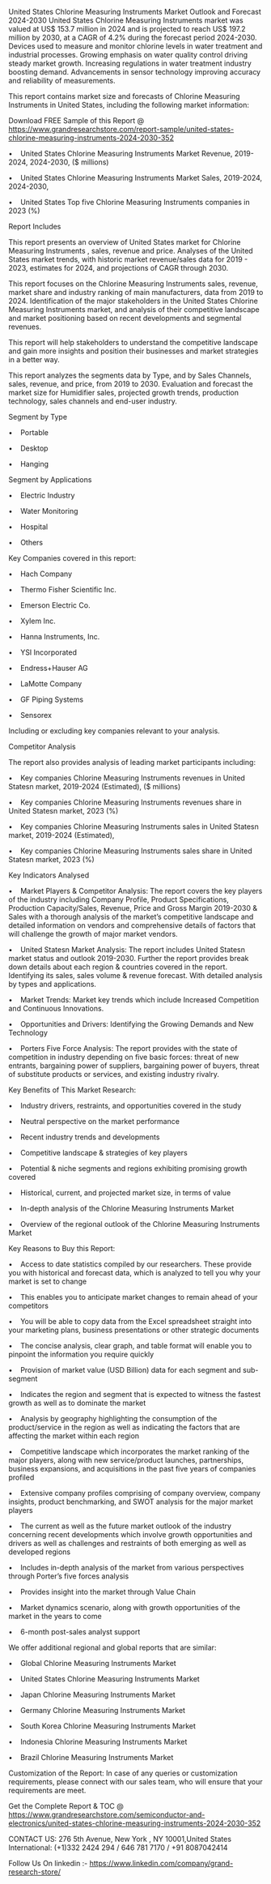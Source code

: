 United States Chlorine Measuring Instruments Market Outlook and Forecast 2024-2030
United States Chlorine Measuring Instruments market was valued at US$ 153.7 million in 2024 and is projected to reach US$ 197.2 million by 2030, at a CAGR of 4.2% during the forecast period 2024-2030. Devices used to measure and monitor chlorine levels in water treatment and industrial processes. Growing emphasis on water quality control driving steady market growth. Increasing regulations in water treatment industry boosting demand. Advancements in sensor technology improving accuracy and reliability of measurements.

This report contains market size and forecasts of Chlorine Measuring Instruments in United States, including the following market information:

Download FREE Sample of this Report @ https://www.grandresearchstore.com/report-sample/united-states-chlorine-measuring-instruments-2024-2030-352

•    United States Chlorine Measuring Instruments Market Revenue, 2019-2024, 2024-2030, ($ millions)

•    United States Chlorine Measuring Instruments Market Sales, 2019-2024, 2024-2030,

•    United States Top five Chlorine Measuring Instruments companies in 2023 (%)

Report Includes

This report presents an overview of United States market for Chlorine Measuring Instruments , sales, revenue and price. Analyses of the United States market trends, with historic market revenue/sales data for 2019 - 2023, estimates for 2024, and projections of CAGR through 2030.

This report focuses on the Chlorine Measuring Instruments sales, revenue, market share and industry ranking of main manufacturers, data from 2019 to 2024. Identification of the major stakeholders in the United States Chlorine Measuring Instruments market, and analysis of their competitive landscape and market positioning based on recent developments and segmental revenues.

This report will help stakeholders to understand the competitive landscape and gain more insights and position their businesses and market strategies in a better way.

This report analyzes the segments data by Type, and by Sales Channels, sales, revenue, and price, from 2019 to 2030. Evaluation and forecast the market size for Humidifier sales, projected growth trends, production technology, sales channels and end-user industry.

Segment by Type

•    Portable

•    Desktop

•    Hanging

Segment by Applications

•    Electric Industry

•    Water Monitoring

•    Hospital

•    Others

Key Companies covered in this report:

•    Hach Company

•    Thermo Fisher Scientific Inc.

•    Emerson Electric Co.

•    Xylem Inc.

•    Hanna Instruments, Inc.

•    YSI Incorporated

•    Endress+Hauser AG

•    LaMotte Company

•    GF Piping Systems

•    Sensorex

Including or excluding key companies relevant to your analysis.

Competitor Analysis

The report also provides analysis of leading market participants including:

•    Key companies Chlorine Measuring Instruments revenues in United Statesn market, 2019-2024 (Estimated), ($ millions)

•    Key companies Chlorine Measuring Instruments revenues share in United Statesn market, 2023 (%)

•    Key companies Chlorine Measuring Instruments sales in United Statesn market, 2019-2024 (Estimated),

•    Key companies Chlorine Measuring Instruments sales share in United Statesn market, 2023 (%)

Key Indicators Analysed

•    Market Players & Competitor Analysis: The report covers the key players of the industry including Company Profile, Product Specifications, Production Capacity/Sales, Revenue, Price and Gross Margin 2019-2030 & Sales with a thorough analysis of the market’s competitive landscape and detailed information on vendors and comprehensive details of factors that will challenge the growth of major market vendors.

•    United Statesn Market Analysis: The report includes United Statesn market status and outlook 2019-2030. Further the report provides break down details about each region & countries covered in the report. Identifying its sales, sales volume & revenue forecast. With detailed analysis by types and applications.

•    Market Trends: Market key trends which include Increased Competition and Continuous Innovations.

•    Opportunities and Drivers: Identifying the Growing Demands and New Technology

•    Porters Five Force Analysis: The report provides with the state of competition in industry depending on five basic forces: threat of new entrants, bargaining power of suppliers, bargaining power of buyers, threat of substitute products or services, and existing industry rivalry.

Key Benefits of This Market Research:

•    Industry drivers, restraints, and opportunities covered in the study

•    Neutral perspective on the market performance

•    Recent industry trends and developments

•    Competitive landscape & strategies of key players

•    Potential & niche segments and regions exhibiting promising growth covered

•    Historical, current, and projected market size, in terms of value

•    In-depth analysis of the Chlorine Measuring Instruments Market

•    Overview of the regional outlook of the Chlorine Measuring Instruments Market

Key Reasons to Buy this Report:

•    Access to date statistics compiled by our researchers. These provide you with historical and forecast data, which is analyzed to tell you why your market is set to change

•    This enables you to anticipate market changes to remain ahead of your competitors

•    You will be able to copy data from the Excel spreadsheet straight into your marketing plans, business presentations or other strategic documents

•    The concise analysis, clear graph, and table format will enable you to pinpoint the information you require quickly

•    Provision of market value (USD Billion) data for each segment and sub-segment

•    Indicates the region and segment that is expected to witness the fastest growth as well as to dominate the market

•    Analysis by geography highlighting the consumption of the product/service in the region as well as indicating the factors that are affecting the market within each region

•    Competitive landscape which incorporates the market ranking of the major players, along with new service/product launches, partnerships, business expansions, and acquisitions in the past five years of companies profiled

•    Extensive company profiles comprising of company overview, company insights, product benchmarking, and SWOT analysis for the major market players

•    The current as well as the future market outlook of the industry concerning recent developments which involve growth opportunities and drivers as well as challenges and restraints of both emerging as well as developed regions

•    Includes in-depth analysis of the market from various perspectives through Porter’s five forces analysis

•    Provides insight into the market through Value Chain

•    Market dynamics scenario, along with growth opportunities of the market in the years to come

•    6-month post-sales analyst support

We offer additional regional and global reports that are similar:

•    Global Chlorine Measuring Instruments Market

•    United States Chlorine Measuring Instruments Market

•    Japan Chlorine Measuring Instruments Market

•    Germany Chlorine Measuring Instruments Market

•    South Korea Chlorine Measuring Instruments Market

•    Indonesia Chlorine Measuring Instruments Market

•    Brazil Chlorine Measuring Instruments Market

Customization of the Report: In case of any queries or customization requirements, please connect with our sales team, who will ensure that your requirements are meet.

Get the Complete Report & TOC @ https://www.grandresearchstore.com/semiconductor-and-electronics/united-states-chlorine-measuring-instruments-2024-2030-352

CONTACT US:
276 5th Avenue, New York , NY 10001,United States
International: (+1)332 2424 294 / 646 781 7170 / +91 8087042414

Follow Us On linkedin :- https://www.linkedin.com/company/grand-research-store/
